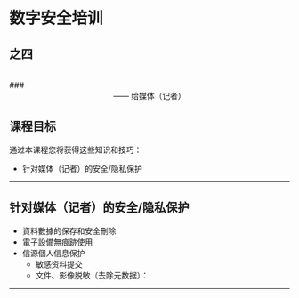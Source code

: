 # 数字安全培训
## 之四
<br />
### <center> —— 给媒体（记者） </center>

## 课程目标
通过本课程您将获得这些知识和技巧：

- 针对媒体（记者）的安全/隐私保护

***

## 针对媒体（记者）的安全/隐私保护

- 資料數據的保存和安全刪除
- 電子設備無痕跡使用
- 信源個人信息保护
	- 敏感资料提交
	- 文件、影像脱敏（去除元数据）：

***


